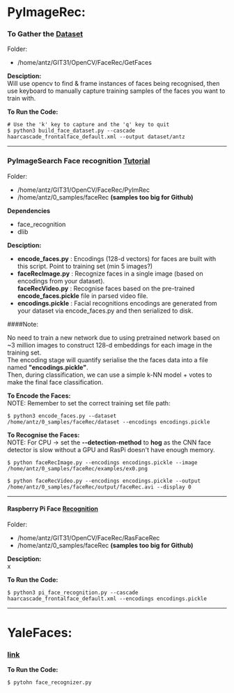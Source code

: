 # PyImageRec:

### To Gather the [Dataset](https://www.pyimagesearch.com/2018/06/11/how-to-build-a-custom-face-recognition-dataset/?__s=58mz3v4pfx9s2vjxvqgi)

Folder:	

* /home/antz/GIT31/OpenCV/FaceRec/GetFaces

**Desciption:**  
Will use opencv to find & frame instances of faces being recognised, then use keyboard to manually capture training samples of the faces you want to train with.

**To Run the Code:**  

	# Use the 'k' key to capture and the 'q' key to quit
    $ python3 build_face_dataset.py --cascade haarcascade_frontalface_default.xml --output dataset/antz

-------------------
### PyImageSearch Face recognition [Tutorial](https://www.pyimagesearch.com/2018/06/18/face-recognition-with-opencv-python-and-deep-learning/)  

Folder:		

* /home/antz/GIT31/OpenCV/FaceRec/PyImRec
* /home/antz/0_samples/faceRec **(samples too big for Github)**

**Dependencies**
* face_recognition
* dlib

**Desciption:**  

* **encode_faces.py** : Encodings (128-d vectors) for faces are built with this script. Point to training set (min 5 images?)  
* **faceRecImage.py** : Recognize faces in a single image (based on encodings from your dataset).  
**faceRecVideo.py** : Recognise faces based on the pre-trained **encode_faces.pickle** file in parsed video file.  
* **encodings.pickle** : Facial recognitions encodings are generated from your dataset via encode_faces.py and then serialized to disk.  

####Note:

No need to train a new network due to using pretrained network based on ~3 million images to construct 128-d embeddings for each image in the training set.  
The encoding stage will quantify serialise the the faces data into a file named **"encodings.pickle"**.  
Then, during classification, we can use a simple k-NN model + votes to make the final face classification.

**To Encode the Faces:**  
NOTE: Remember to set the correct training set file path:  

    $ python3 encode_faces.py --dataset /home/antz/0_samples/faceRec/dataset --encodings encodings.pickle

**To Recognise the Faces:**  
NOTE: For CPU -> set the **--detection-method** to **hog**  as the CNN face detector is slow without a GPU and RasPi doesn't have enough memory.

	$ python faceRecImage.py --encodings encodings.pickle --image /home/antz/0_samples/faceRec/examples/ex0.png
	
	$ python faceRecVideo.py --encodings encodings.pickle --output /home/antz/0_samples/faceRec/output/faceRec.avi --display 0
    
-------------------
#### Raspberry Pi Face [Recognition](https://www.pyimagesearch.com/2018/06/25/raspberry-pi-face-recognition/)  

Folder: 

* /home/antz/GIT31/OpenCV/FaceRec/RasFaceRec
* /home/antz/0_samples/faceRec **(samples too big for Github)**

**Desciption:**  
x

**To Run the Code:**  

	$ python3 pi_face_recognition.py --cascade haarcascade_frontalface_default.xml --encodings encodings.pickle


------------
# YaleFaces:

###  [link](http://hanzratech.in/2015/02/03/face-recognition-using-opencv.html)

**To Run the Code:**

	$ pytohn face_recognizer.py
